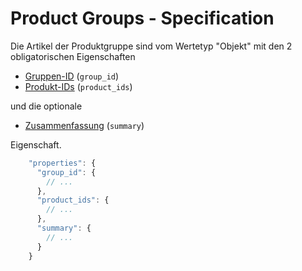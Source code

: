 # Product Groups - Specification

Die Artikel der Produktgruppe sind vom Wertetyp "Objekt" mit den 2 obligatorischen Eigenschaften

* [Gruppen-ID](product_tree/product_groups/product_group/group_id-spec.de.md) (`group_id`)
* [Produkt-IDs](product_tree/product_groups/product_group/product_ids-spec.de.md) (`product_ids`)

und die optionale

* [Zusammenfassung](product_tree/product_groups/product_group/summary-spec.de.md) (`summary`)

Eigenschaft.

```javascript
    "properties": {
      "group_id": {
        // ...
      },
      "product_ids": {
        // ...
      },
      "summary": {
        // ...
      }
    }
```
